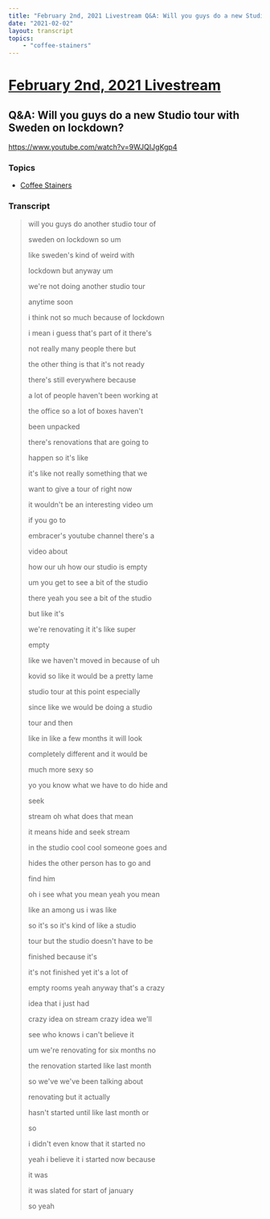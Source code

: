 ```yaml
---
title: "February 2nd, 2021 Livestream Q&A: Will you guys do a new Studio tour with Sweden on lockdown?"
date: "2021-02-02"
layout: transcript
topics:
    - "coffee-stainers"
---
```

# [February 2nd, 2021 Livestream](../2021-02-02.md)
## Q&A: Will you guys do a new Studio tour with Sweden on lockdown?
https://www.youtube.com/watch?v=9WJQIJgKgp4

### Topics
* [Coffee Stainers](../topics/coffee-stainers.md)

### Transcript

> will you guys do another studio tour of
> 
> sweden on lockdown so um
> 
> like sweden's kind of weird with
> 
> lockdown but anyway um
> 
> we're not doing another studio tour
> 
> anytime soon
> 
> i think not so much because of lockdown
> 
> i mean i guess that's part of it there's
> 
> not really many people there but
> 
> the other thing is that it's not ready
> 
> there's still everywhere because
> 
> a lot of people haven't been working at
> 
> the office so a lot of boxes haven't
> 
> been unpacked
> 
> there's renovations that are going to
> 
> happen so it's like
> 
> it's like not really something that we
> 
> want to give a tour of right now
> 
> it wouldn't be an interesting video um
> 
> if you go to
> 
> embracer's youtube channel there's a
> 
> video about
> 
> how our uh how our studio is empty
> 
> um you get to see a bit of the studio
> 
> there yeah you see a bit of the studio
> 
> but like it's
> 
> we're renovating it it's like super
> 
> empty
> 
> like we haven't moved in because of uh
> 
> kovid so like it would be a pretty lame
> 
> studio tour at this point especially
> 
> since like we would be doing a studio
> 
> tour and then
> 
> like in like a few months it will look
> 
> completely different and it would be
> 
> much more sexy so
> 
> yo you know what we have to do hide and
> 
> seek
> 
> stream oh what does that mean
> 
> it means hide and seek stream
> 
> in the studio cool cool someone goes and
> 
> hides the other person has to go and
> 
> find him
> 
> oh i see what you mean yeah you mean
> 
> like an among us i was like
> 
> so it's so it's kind of like a studio
> 
> tour but the studio doesn't have to be
> 
> finished because it's
> 
> it's not finished yet it's a lot of
> 
> empty rooms yeah anyway that's a crazy
> 
> idea that i just had
> 
> crazy idea on stream crazy idea we'll
> 
> see who knows i can't believe it
> 
> um we're renovating for six months no
> 
> the renovation started like last month
> 
> so we've we've been talking about
> 
> renovating but it actually
> 
> hasn't started until like last month or
> 
> so
> 
> i didn't even know that it started no
> 
> yeah i believe it i started now because
> 
> it was
> 
> it was slated for start of january
> 
> so yeah
> 
